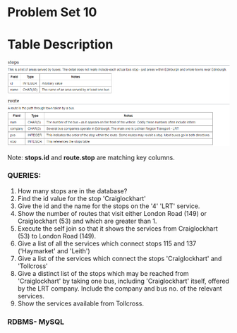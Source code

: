 # Problem Set 10

# Table Description
![alt text](https://github.com/Mahmud-Buet15/60-days-of-SQL/blob/main/Problem_set_10/dataset/schema.png)

Note: **stops.id** and **route.stop** are matching key columns.

### QUERIES:
1. How many stops are in the database?
2. Find the id value for the stop 'Craiglockhart'
3. Give the id and the name for the stops on the '4' 'LRT' service.
4. Show the number of routes that visit either London Road (149) or Craiglockhart (53) and which are greater than 1.
5. Execute the self join so that it shows the services from Craiglockhart (53) to London Road (149).
6. Give a list of all the services which connect stops 115 and 137 ('Haymarket' and 'Leith')
7. Give a list of the services which connect the stops 'Craiglockhart' and 'Tollcross'
8. Give a distinct list of the stops which may be reached from 'Craiglockhart' by taking one bus, including 'Craiglockhart' itself, offered by the LRT company. Include the company and bus no. of the relevant services.
9. Show the services available from Tollcross.

### RDBMS- MySQL

